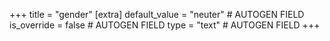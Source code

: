 +++
title = "gender"
[extra]
default_value = "neuter" # AUTOGEN FIELD
is_override = false # AUTOGEN FIELD
type = "text" # AUTOGEN FIELD
+++